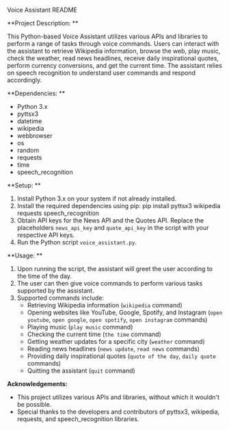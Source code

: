Voice Assistant README

**Project Description: **

This Python-based Voice Assistant utilizes various APIs and libraries to perform a range of tasks through voice commands. Users can interact with the assistant to retrieve Wikipedia information, browse the web, play music, check the weather, read news headlines, receive daily inspirational quotes, perform currency conversions, and get the current time. The assistant relies on speech recognition to understand user commands and respond accordingly.

**Dependencies: **
- Python 3.x
- pyttsx3
- datetime
- wikipedia
- webbrowser
- os
- random
- requests
- time
- speech_recognition

**Setup: **
1. Install Python 3.x on your system if not already installed.
2. Install the required dependencies using pip:
     pip install pyttsx3 wikipedia requests speech_recognition
3. Obtain API keys for the News API and the Quotes API. Replace the placeholders `news_api_key` and `quote_api_key` in the script with your respective API keys.
4. Run the Python script `voice_assistant.py`.

**Usage: **
1. Upon running the script, the assistant will greet the user according to the time of the day.
2. The user can then give voice commands to perform various tasks supported by the assistant.
3. Supported commands include:
   - Retrieving Wikipedia information (`wikipedia` command)
   - Opening websites like YouTube, Google, Spotify, and Instagram (`open youtube`, `open google`, `open spotify`, `open instagram` commands)
   - Playing music (`play music` command)
   - Checking the current time (`the time` command)
   - Getting weather updates for a specific city (`weather` command)
   - Reading news headlines (`news update`, `read news` commands)
   - Providing daily inspirational quotes (`quote of the day`, `daily quote` commands)
   - Quitting the assistant (`quit` command)

**Acknowledgements:**
- This project utilizes various APIs and libraries, without which it wouldn't be possible.
- Special thanks to the developers and contributors of pyttsx3, wikipedia, requests, and speech_recognition libraries.

